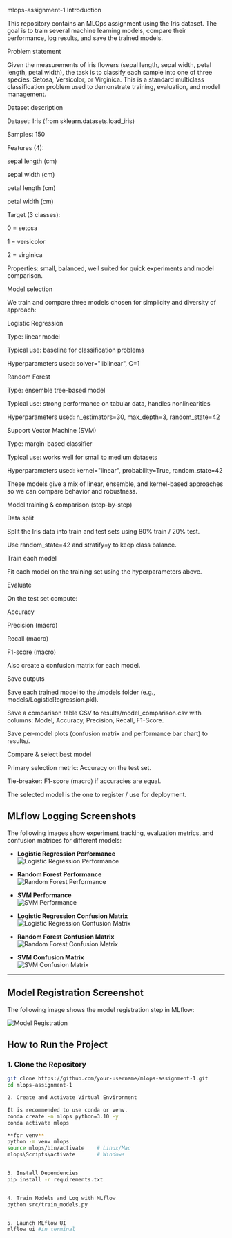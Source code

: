 mlops-assignment-1
Introduction

This repository contains an MLOps assignment using the Iris dataset.
The goal is to train several machine learning models, compare their performance, log results, and save the trained models.

Problem statement

Given the measurements of iris flowers (sepal length, sepal width, petal length, petal width), the task is to classify each sample into one of three species: Setosa, Versicolor, or Virginica.
This is a standard multiclass classification problem used to demonstrate training, evaluation, and model management.

Dataset description

Dataset: Iris (from sklearn.datasets.load_iris)

Samples: 150

Features (4):

sepal length (cm)

sepal width (cm)

petal length (cm)

petal width (cm)

Target (3 classes):

0 = setosa

1 = versicolor

2 = virginica

Properties: small, balanced, well suited for quick experiments and model comparison.

Model selection

We train and compare three models chosen for simplicity and diversity of approach:

Logistic Regression

Type: linear model

Typical use: baseline for classification problems

Hyperparameters used: solver="liblinear", C=1

Random Forest

Type: ensemble tree-based model

Typical use: strong performance on tabular data, handles nonlinearities

Hyperparameters used: n_estimators=30, max_depth=3, random_state=42

Support Vector Machine (SVM)

Type: margin-based classifier

Typical use: works well for small to medium datasets

Hyperparameters used: kernel="linear", probability=True, random_state=42

These models give a mix of linear, ensemble, and kernel-based approaches so we can compare behavior and robustness.

Model training & comparison (step-by-step)

Data split

Split the Iris data into train and test sets using 80% train / 20% test.

Use random_state=42 and stratify=y to keep class balance.

Train each model

Fit each model on the training set using the hyperparameters above.

Evaluate

On the test set compute:

Accuracy

Precision (macro)

Recall (macro)

F1-score (macro)

Also create a confusion matrix for each model.

Save outputs

Save each trained model to the /models folder (e.g., models/LogisticRegression.pkl).

Save a comparison table CSV to results/model_comparison.csv with columns: Model, Accuracy, Precision, Recall, F1-Score.

Save per-model plots (confusion matrix and performance bar chart) to results/.

Compare & select best model

Primary selection metric: Accuracy on the test set.

Tie-breaker: F1-score (macro) if accuracies are equal.

The selected model is the one to register / use for deployment.


## MLflow Logging Screenshots

The following images show experiment tracking, evaluation metrics, and confusion matrices for different models:

- **Logistic Regression Performance**  
  ![Logistic Regression Performance](screenshots/performance_Logistic_Regression.png)

- **Random Forest Performance**  
  ![Random Forest Performance](screenshots/performance_Random_Forest.png)

- **SVM Performance**  
  ![SVM Performance](screenshots/performance_SVM.png)

- **Logistic Regression Confusion Matrix**  
  ![Logistic Regression Confusion Matrix](screenshots/confusion_matrix_Logistic_Regression.png)

- **Random Forest Confusion Matrix**  
  ![Random Forest Confusion Matrix](screenshots/confusion_matrix_Random_Forest.png)

- **SVM Confusion Matrix**  
  ![SVM Confusion Matrix](screenshots/confusion_matrix_SVM.png)

---

## Model Registration Screenshot

The following image shows the model registration step in MLflow:

![Model Registration](screenshots/registration.png)



## How to Run the Project

### 1. Clone the Repository
```bash
git clone https://github.com/your-username/mlops-assignment-1.git
cd mlops-assignment-1

2. Create and Activate Virtual Environment

It is recommended to use conda or venv.
conda create -n mlops python=3.10 -y
conda activate mlops

**for venv**
python -m venv mlops
source mlops/bin/activate    # Linux/Mac
mlops\Scripts\activate       # Windows


3. Install Dependencies
pip install -r requirements.txt


4. Train Models and Log with MLflow
python src/train_models.py


5. Launch MLflow UI
mlflow ui #in terminal